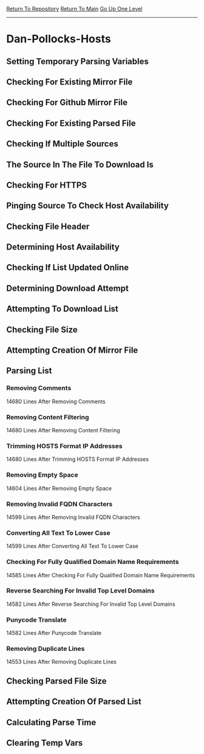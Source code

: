 [Return To Repository](https://github.com/deathbybandaid/piholeparser/)
[Return To Main](https://github.com/deathbybandaid/piholeparser/blob/master/RecentRunLogs/Mainlog.md)
[Go Up One Level](https://github.com/deathbybandaid/piholeparser/blob/master/RecentRunLogs/TopLevelScripts/30-Processing-External-Blacklists.md)
____________________________________
# Dan-Pollocks-Hosts
## Setting Temporary Parsing Variables
## Checking For Existing Mirror File
## Checking For Github Mirror File
## Checking For Existing Parsed File
## Checking If Multiple Sources
## The Source In The File To Download Is
## Checking For HTTPS
## Pinging Source To Check Host Availability
## Checking File Header
## Determining Host Availability
## Checking If List Updated Online
## Determining Download Attempt
## Attempting To Download List
## Checking File Size
## Attempting Creation Of Mirror File
## Parsing List
### Removing Comments
14680 Lines After Removing Comments
### Removing Content Filtering
14680 Lines After Removing Content Filtering
### Trimming HOSTS Format IP Addresses
14680 Lines After Trimming HOSTS Format IP Addresses
### Removing Empty Space
14604 Lines After Removing Empty Space
### Removing Invalid FQDN Characters
14599 Lines After Removing Invalid FQDN Characters
### Converting All Text To Lower Case
14599 Lines After Converting All Text To Lower Case
### Checking For Fully Qualified Domain Name Requirements
14585 Lines After Checking For Fully Qualified Domain Name Requirements
### Reverse Searching For Invalid Top Level Domains
14582 Lines After Reverse Searching For Invalid Top Level Domains
### Punycode Translate
14582 Lines After Punycode Translate
### Removing Duplicate Lines
14553 Lines After Removing Duplicate Lines
## Checking Parsed File Size
## Attempting Creation Of Parsed List
## Calculating Parse Time
## Clearing Temp Vars
